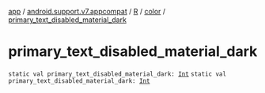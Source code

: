 [app](../../../index.md) / [android.support.v7.appcompat](../../index.md) / [R](../index.md) / [color](index.md) / [primary_text_disabled_material_dark](./primary_text_disabled_material_dark.md)

# primary_text_disabled_material_dark

`static val primary_text_disabled_material_dark: `[`Int`](https://kotlinlang.org/api/latest/jvm/stdlib/kotlin/-int/index.html)
`static val primary_text_disabled_material_dark: `[`Int`](https://kotlinlang.org/api/latest/jvm/stdlib/kotlin/-int/index.html)